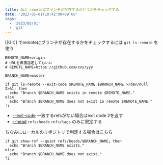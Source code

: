 ```yaml
---
title: Git remoteにブランチが存在するかどうかをチェックする
date: '2023-05-01T19:42:00+09:00'
tags:
  - '2023/05/01'
  - 'git'
---
```


[[Git]] でremoteにブランチが存在するかをチェックするには `git ls-remote` を使う

```shell
REMOTE_NAME=origin
# URLを直接指定してもいい
# REMOTE_NAME=https://github.com/xxx/yyy

BRANCH_NAME=master

if git ls-remote --exit-code $REMOTE_NAME $BRANCH_NAME >/dev/null 2>&1; then
  echo "Branch $BRANCH_NAME exists in remote $REMOTE_NAME."
else
  echo "Branch $BRANCH_NAME does not exist in remote $REMOTE_NAME."
fi
```

- [--exit-code](https://git-scm.com/docs/git-ls-remote.html#Documentation/git-ls-remote.txt---exit-code) 一致するrefsがない場合はexit code 2を返す
- [--head](https://git-scm.com/docs/git-ls-remote.html#Documentation/git-ls-remote.txt---heads) `refs/heads` `refs/tags` のみに限定する

ちなみにローカルのリポジトリで判定する場合はこちら

```shell
if git show-ref --quiet refs/heads/$BRANCH_NAME; then
  echo "Branch $BRANCH_NAME exists."
else
  echo "Branch $BRANCH_NAME does not exist."
fi
```
